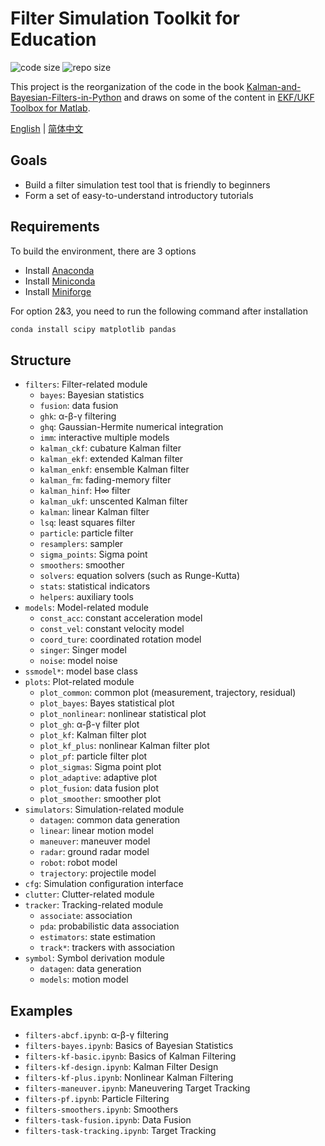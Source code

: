 # Filter Simulation Toolkit for Education

![code size](https://img.shields.io/github/languages/code-size/ivaquero/book-filters.svg)
![repo size](https://img.shields.io/github/repo-size/ivaquero/book-filters.svg)

This project is the reorganization of the code in the book [Kalman-and-Bayesian-Filters-in-Python](https://github.com/rlabbe/Kalman-and-Bayesian-Filters-in-Python) and draws on some of the content in [EKF/UKF Toolbox for Matlab](https://github.com/EEA-sensors/ekfukf).

<p align="left">
<a href="README.md">English</a> |
<a href="README-CN.md">简体中文</a>
</p>

## Goals

- Build a filter simulation test tool that is friendly to beginners
- Form a set of easy-to-understand introductory tutorials

## Requirements

To build the environment, there are 3 options

- Install [Anaconda](https://www.anaconda.com/download/success)
- Install [Miniconda](https://docs.anaconda.com/free/miniconda/miniconda-install/)
- Install [Miniforge](https://conda-forge.org/miniforge/)

For option 2&3, you need to run the following command after installation

```bash
conda install scipy matplotlib pandas
```

## Structure

- `filters`: Filter-related module
  - `bayes`: Bayesian statistics
  - `fusion`: data fusion
  - `ghk`: α-β-γ filtering
  - `ghq`: Gaussian-Hermite numerical integration
  - `imm`: interactive multiple models
  - `kalman_ckf`: cubature Kalman filter
  - `kalman_ekf`: extended Kalman filter
  - `kalman_enkf`: ensemble Kalman filter
  - `kalman_fm`: fading-memory filter
  - `kalman_hinf`: H∞ filter
  - `kalman_ukf`: unscented Kalman filter
  - `kalman`: linear Kalman filter
  - `lsq`: least squares filter
  - `particle`: particle filter
  - `resamplers`: sampler
  - `sigma_points`: Sigma point
  - `smoothers`: smoother
  - `solvers`: equation solvers (such as Runge-Kutta)
  - `stats`: statistical indicators
  - `helpers`: auxiliary tools
- `models`: Model-related module
  - `const_acc`: constant acceleration model
  - `const_vel`: constant velocity model
  - `coord_ture`: coordinated rotation model
  - `singer`: Singer model
  - `noise`: model noise
- `ssmodel*`: model base class
- `plots`: Plot-related module
  - `plot_common`: common plot (measurement, trajectory, residual)
  - `plot_bayes`: Bayes statistical plot
  - `plot_nonlinear`: nonlinear statistical plot
  - `plot_gh`: α-β-γ filter plot
  - `plot_kf`: Kalman filter plot
  - `plot_kf_plus`: nonlinear Kalman filter plot
  - `plot_pf`: particle filter plot
  - `plot_sigmas`: Sigma point plot
  - `plot_adaptive`: adaptive plot
  - `plot_fusion`: data fusion plot
  - `plot_smoother`: smoother plot
- `simulators`: Simulation-related module
  - `datagen`: common data generation
  - `linear`: linear motion model
  - `maneuver`: maneuver model
  - `radar`: ground radar model
  - `robot`: robot model
  - `trajectory`: projectile model
- `cfg`: Simulation configuration interface
- `clutter`: Clutter-related module
- `tracker`: Tracking-related module
  - `associate`: association
  - `pda`: probabilistic data association
  - `estimators`: state estimation
  - `track*`: trackers with association
- `symbol`: Symbol derivation module
  - `datagen`: data generation
  - `models`: motion model

## Examples

- `filters-abcf.ipynb`: α-β-γ filtering
- `filters-bayes.ipynb`: Basics of Bayesian Statistics
- `filters-kf-basic.ipynb`: Basics of Kalman Filtering
- `filters-kf-design.ipynb`: Kalman Filter Design
- `filters-kf-plus.ipynb`: Nonlinear Kalman Filtering
- `filters-maneuver.ipynb`: Maneuvering Target Tracking
- `filters-pf.ipynb`: Particle Filtering
- `filters-smoothers.ipynb`: Smoothers
- `filters-task-fusion.ipynb`: Data Fusion
- `filters-task-tracking.ipynb`: Target Tracking
